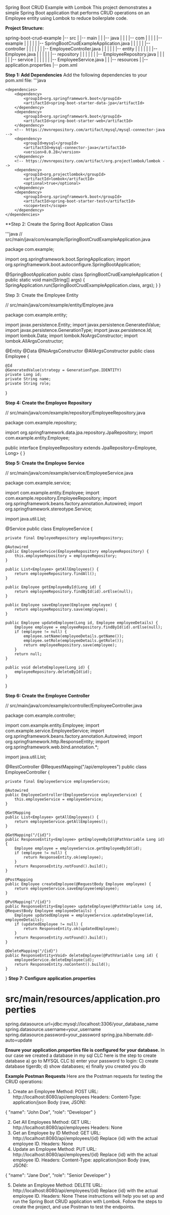 Spring Boot CRUD Example with Lombok
This project demonstrates a simple Spring Boot application that performs CRUD operations on an Employee entity using Lombok to reduce boilerplate code.

**Project Structure:**

spring-boot-crud-example
|-- src
|   |-- main
|   |   |-- java
|   |   |   |-- com
|   |   |   |   |-- example
|   |   |   |   |   |-- SpringBootCrudExampleApplication.java
|   |   |   |   |   |-- controller
|   |   |   |   |   |   |-- EmployeeController.java
|   |   |   |   |   |-- entity
|   |   |   |   |   |   |-- Employee.java
|   |   |   |   |   |-- repository
|   |   |   |   |   |   |-- EmployeeRepository.java
|   |   |   |   |   |-- service
|   |   |   |   |   |   |-- EmployeeService.java
|   |   |-- resources
|       |-- application.properties
|-- pom.xml

**Step 1: Add Dependencies**
Add the following dependencies to your pom.xml file:
'''java

	<dependencies>
		<dependency>
			<groupId>org.springframework.boot</groupId>
			<artifactId>spring-boot-starter-data-jpa</artifactId>
		</dependency>
		<dependency>
			<groupId>org.springframework.boot</groupId>
			<artifactId>spring-boot-starter-web</artifactId>
		</dependency>
		<!-- https://mvnrepository.com/artifact/mysql/mysql-connector-java -->
		<dependency>
			<groupId>mysql</groupId>
			<artifactId>mysql-connector-java</artifactId>
			<version>8.0.28</version>
		</dependency>
		<!-- https://mvnrepository.com/artifact/org.projectlombok/lombok -->
		<dependency>
			<groupId>org.projectlombok</groupId>
			<artifactId>lombok</artifactId>
			<optional>true</optional>
		</dependency>
		<dependency>
			<groupId>org.springframework.boot</groupId>
			<artifactId>spring-boot-starter-test</artifactId>
			<scope>test</scope>
		</dependency>
	</dependencies>

**Step 2: Create the Spring Boot Application Class

'''java
// src/main/java/com/example/SpringBootCrudExampleApplication.java

package com.example;

import org.springframework.boot.SpringApplication;
import org.springframework.boot.autoconfigure.SpringBootApplication;

@SpringBootApplication
public class SpringBootCrudExampleApplication {
    public static void main(String[] args) {
        SpringApplication.run(SpringBootCrudExampleApplication.class, args);
    }
}


Step 3: Create the Employee Entity

// src/main/java/com/example/entity/Employee.java

package com.example.entity;

import javax.persistence.Entity;
import javax.persistence.GeneratedValue;
import javax.persistence.GenerationType;
import javax.persistence.Id;
import lombok.Data;
import lombok.NoArgsConstructor;
import lombok.AllArgsConstructor;

@Entity
@Data
@NoArgsConstructor
@AllArgsConstructor
public class Employee {
    
    @Id
    @GeneratedValue(strategy = GenerationType.IDENTITY)
    private Long id;
    private String name;
    private String role;
}

**Step 4: Create the Employee Repository**

// src/main/java/com/example/repository/EmployeeRepository.java

package com.example.repository;

import org.springframework.data.jpa.repository.JpaRepository;
import com.example.entity.Employee;

public interface EmployeeRepository extends JpaRepository<Employee, Long> {
}


**Step 5: Create the Employee Service**

// src/main/java/com/example/service/EmployeeService.java

package com.example.service;

import com.example.entity.Employee;
import com.example.repository.EmployeeRepository;
import org.springframework.beans.factory.annotation.Autowired;
import org.springframework.stereotype.Service;

import java.util.List;

@Service
public class EmployeeService {

    private final EmployeeRepository employeeRepository;

    @Autowired
    public EmployeeService(EmployeeRepository employeeRepository) {
        this.employeeRepository = employeeRepository;
    }

    public List<Employee> getAllEmployees() {
        return employeeRepository.findAll();
    }

    public Employee getEmployeeById(Long id) {
        return employeeRepository.findById(id).orElse(null);
    }

    public Employee saveEmployee(Employee employee) {
        return employeeRepository.save(employee);
    }

    public Employee updateEmployee(Long id, Employee employeeDetails) {
        Employee employee = employeeRepository.findById(id).orElse(null);
        if (employee != null) {
            employee.setName(employeeDetails.getName());
            employee.setRole(employeeDetails.getRole());
            return employeeRepository.save(employee);
        }
        return null;
    }

    public void deleteEmployee(Long id) {
        employeeRepository.deleteById(id);
    }
}

**Step 6: Create the Employee Controller**

// src/main/java/com/example/controller/EmployeeController.java

package com.example.controller;

import com.example.entity.Employee;
import com.example.service.EmployeeService;
import org.springframework.beans.factory.annotation.Autowired;
import org.springframework.http.ResponseEntity;
import org.springframework.web.bind.annotation.*;

import java.util.List;

@RestController
@RequestMapping("/api/employees")
public class EmployeeController {

    private final EmployeeService employeeService;

    @Autowired
    public EmployeeController(EmployeeService employeeService) {
        this.employeeService = employeeService;
    }

    @GetMapping
    public List<Employee> getAllEmployees() {
        return employeeService.getAllEmployees();
    }

    @GetMapping("/{id}")
    public ResponseEntity<Employee> getEmployeeById(@PathVariable Long id) {
        Employee employee = employeeService.getEmployeeById(id);
        if (employee != null) {
            return ResponseEntity.ok(employee);
        }
        return ResponseEntity.notFound().build();
    }

    @PostMapping
    public Employee createEmployee(@RequestBody Employee employee) {
        return employeeService.saveEmployee(employee);
    }

    @PutMapping("/{id}")
    public ResponseEntity<Employee> updateEmployee(@PathVariable Long id, @RequestBody Employee employeeDetails) {
        Employee updatedEmployee = employeeService.updateEmployee(id, employeeDetails);
        if (updatedEmployee != null) {
            return ResponseEntity.ok(updatedEmployee);
        }
        return ResponseEntity.notFound().build();
    }

    @DeleteMapping("/{id}")
    public ResponseEntity<Void> deleteEmployee(@PathVariable Long id) {
        employeeService.deleteEmployee(id);
        return ResponseEntity.noContent().build();
    }
}
**Step 7: Configure application.properties**

# src/main/resources/application.properties
spring.datasource.url=jdbc:mysql://localhost:3306/your_database_name
spring.datasource.username=your_username
spring.datasource.password=your_password
spring.jpa.hibernate.ddl-auto=update


**Ensure your application.properties file is configured for your database.**
In our case we created a database in my sql CLC
here is the step to create database 
a) go to MYSQL CLC
b) enter your password to login:
C) create database tigerdb;
d) show databases;
e) finally you created you db



**Example Postman Requests**
Here are the Postman requests for testing the CRUD operations:

1. Create an Employee
Method: POST
URL: http://localhost:8080/api/employees
Headers:
Content-Type: application/json
Body (raw, JSON):

{
  "name": "John Doe",
  "role": "Developer"
}

2. Get All Employees
Method: GET
URL: http://localhost:8080/api/employees
Headers: None
3. Get an Employee by ID
Method: GET
URL: http://localhost:8080/api/employees/{id}
Replace {id} with the actual employee ID.
Headers: None
4. Update an Employee
Method: PUT
URL: http://localhost:8080/api/employees/{id}
Replace {id} with the actual employee ID.
Headers:
Content-Type: application/json
Body (raw, JSON):

{
  "name": "Jane Doe",
  "role": "Senior Developer"
}

5. Delete an Employee
Method: DELETE
URL: http://localhost:8080/api/employees/{id}
Replace {id} with the actual employee ID.
Headers: None
These instructions will help you set up and run the Spring Boot CRUD application with Lombok. Follow the steps to create the project, and use Postman to test the endpoints.
